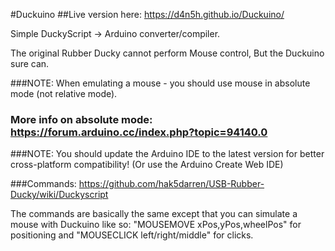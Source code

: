#Duckuino
##Live version here: https://d4n5h.github.io/Duckuino/

Simple DuckyScript -> Arduino converter/compiler.

The original Rubber Ducky cannot perform Mouse control, But the Duckuino sure can.

###NOTE: When emulating a mouse - you should use mouse in absolute mode (not relative mode).
### More info on absolute mode: https://forum.arduino.cc/index.php?topic=94140.0

###NOTE: You should update the Arduino IDE to the latest version for better cross-platform compatibility! (Or use the Arduino Create Web IDE)

###Commands:
https://github.com/hak5darren/USB-Rubber-Ducky/wiki/Duckyscript

The commands are basically the same except that you can simulate a mouse with Duckuino like so:
"MOUSEMOVE xPos,yPos,wheelPos" for positioning and "MOUSECLICK left/right/middle" for clicks.
